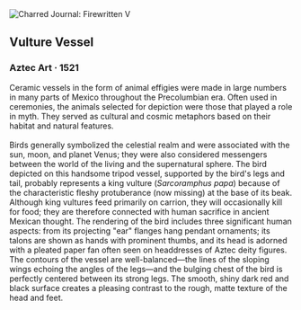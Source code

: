 <div class="artwork-of-the-day">
  <div class="container">
    <div class="img-wrapper">
      <img
        src="https://uploads0.wikiart.org/00293/images/aztec-art/vulture-vessel.jpg!Large.jpg"
        alt="Charred Journal: Firewritten V" />
    </div>
    <div class="artwork-detail">
      <div class="artwork-origin"> 
        <h2 class="artwork-name">Vulture Vessel</h2>
        <h3 class="artist">
          Aztec Art
                    ·  1521
        </h3>
      </div>
      <p class="description">
        <span class="artwork-description-text ng-binding" ng-bind-html="viewModel.ArtworkOfTheDay.Description | unsafe">Ceramic vessels in the form of animal effigies were made in large numbers in many parts of Mexico throughout the Precolumbian era. Often used in ceremonies, the animals selected for depiction were those that played a role in myth. They served as cultural and cosmic metaphors based on their habitat and natural features.<br><br>Birds generally symbolized the celestial realm and were associated with the sun, moon, and planet Venus; they were also considered messengers between the world of the living and the supernatural sphere. The bird depicted on this handsome tripod vessel, supported by the bird's legs and tail, probably represents a king vulture (<i>Sarcoramphus papa</i>) because of the characteristic fleshy protuberance (now missing) at the base of its beak. Although king vultures feed primarily on carrion, they will occasionally kill for food; they are therefore connected with human sacrifice in ancient Mexican thought. The rendering of the bird includes three significant human aspects: from its projecting "ear" flanges hang pendant ornaments; its talons are shown as hands with prominent thumbs, and its head is adorned with a pleated paper fan often seen on headdresses of Aztec deity figures. The contours of the vessel are well-balanced—the lines of the sloping wings echoing the angles of the legs—and the bulging chest of the bird is perfectly centered between its strong legs. The smooth, shiny dark red and black surface creates a pleasing contrast to the rough, matte texture of the head and feet.</span>
                        <div class="text-shadow-container" ng-show="showShadow" style=""></div>
      </p>
    </div>
  </div>

</div>
